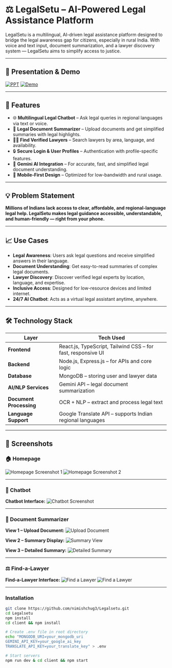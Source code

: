 # ⚖️ LegalSetu – AI-Powered Legal Assistance Platform

LegalSetu is a multilingual, AI-driven legal assistance platform designed to bridge the legal awareness gap for citizens, especially in rural India. With voice and text input, document summarization, and a lawyer discovery system — LegalSetu aims to simplify access to justice.

---

## 📌 Presentation & Demo  
[![PPT](https://img.shields.io/badge/📽️-Presentation-blue)](https://docs.google.com/presentation/d/1ih1DZjcfOxMRE7WT2AWfuG_sdvMHRVVf/edit?usp=sharing) 
[![Demo](https://img.shields.io/badge/🎥-Video_Demo-red)](https://drive.google.com/file/d/13_QMoOvxpjBakIvhycAoucIXcZ1p1m3x/view)

---

## 🚀 Features

- 🌐 **Multilingual Legal Chatbot** – Ask legal queries in regional languages via text or voice.
- 📄 **Legal Document Summarizer** – Upload documents and get simplified summaries with legal highlights.
- 👨‍⚖️ **Find Verified Lawyers** – Search lawyers by area, language, and availability.
- 🔒 **Secure Login & User Profiles** – Authentication with profile-specific features.
- 🤖 **Gemini AI Integration** – For accurate, fast, and simplified legal document understanding.
- 📱 **Mobile-First Design** – Optimized for low-bandwidth and rural usage.

---

## 💡 Problem Statement

**Millions of Indians lack access to clear, affordable, and regional-language legal help. LegalSetu makes legal guidance accessible, understandable, and human-friendly — right from your phone.**

---

## 📈 Use Cases

- **Legal Awareness**: Users ask legal questions and receive simplified answers in their language.
- **Document Understanding**: Get easy-to-read summaries of complex legal documents.
- **Lawyer Discovery**: Discover verified legal experts by location, language, and expertise.
- **Inclusive Access**: Designed for low-resource devices and limited internet.
- **24/7 AI Chatbot**: Acts as a virtual legal assistant anytime, anywhere.

---

## 🛠️ Technology Stack

| Layer              | Tech Used |
|-------------------|-----------|
| **Frontend**       | React.js, TypeScript, Tailwind CSS – for fast, responsive UI |
| **Backend**        | Node.js, Express.js – for APIs and core logic |
| **Database**       | MongoDB – storing user and lawyer data |
| **AI/NLP Services**| Gemini API – legal document summarization |
| **Document Processing** | OCR + NLP – extract and process legal text |
| **Language Support**| Google Translate API – supports Indian regional languages |

---
## 📸 Screenshots

### 🏠 Homepage

![Homepage Screenshot 1](https://github.com/nimishchug3/Legalsetu/blob/main/assets/Homepage.png)
![Homepage Screenshot 2](https://github.com/nimishchug3/Legalsetu/blob/main/assets/Homepage%20(2).png)

---

### 🤖 Chatbot

**Chatbot Interface:**
![Chatbot Screenshot](https://github.com/nimishchug3/Legalsetu/blob/main/assets/Chatbot.png)

---

### 📄 Document Summarizer

**View 1 – Upload Document:**
![Upload Document](https://github.com/nimishchug3/Legalsetu/blob/main/assets/Document-summariser.png)

**View 2 – Summary Display:**
![Summary View](https://github.com/nimishchug3/Legalsetu/blob/main/assets/document-summary.jpg)

**View 3 – Detailed Summary:**
![Detailed Summary](https://github.com/nimishchug3/Legalsetu/blob/main/assets/document-summary(1).jpg)

---

### ⚖️ Find-a-Lawyer

**Find-a-Lawyer Interface:**
![Find a Lawyer](https://github.com/nimishchug3/Legalsetu/blob/main/assets/Search-a-Lawyer.png)
![Find a Lawyer](https://github.com/nimishchug3/Legalsetu/blob/main/assets/Search-a-lawyer%20(2).png)

---

### Installation
```bash
git clone https://github.com/nimishchug3/Legalsetu.git
cd Legalsetu
npm install
cd client && npm install

# Create .env file in root directory
echo "MONGODB_URI=your_mongodb_uri
GEMINI_API_KEY=your_google_ai_key
TRANSLATE_API_KEY=your_translate_key" > .env

# Start servers
npm run dev & cd client && npm start

